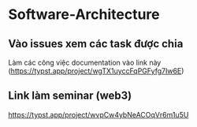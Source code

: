 # Software-Architecture
## Vào issues xem các task được chia
Làm các công việc documentation vào link này (https://typst.app/project/wgTX1uyccFqPGFyfg7Iw6E)

## Link làm seminar (web3)
https://typst.app/project/wvpCw4ybNeACOqVr6m1u5U
